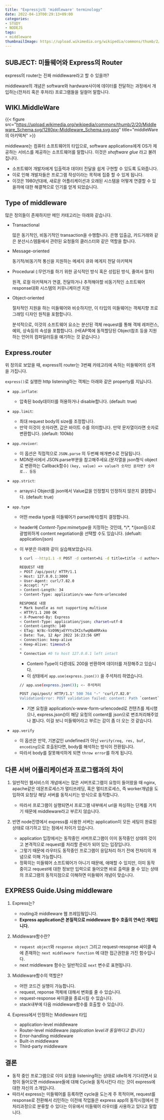 ```yaml
---
title: "Expressjs의 'middleware' terminology"
date: 2022-04-13T00:29:13+09:00
categories:
- STUDY
- NODEJS
tags:
- middleware
thumbnailImage: https://upload.wikimedia.org/wikipedia/commons/thumb/2/20/Middleware_Schema.svg/1280px-Middleware_Schema.svg.png
---
```


SUBJECT: 미들웨어와 Express의 Router
------------------------------------

express의 router는 진짜 middleware라고 할 수 있을까?

middleware의 개념은 software와 hardware사이에 데이터를 전달하는 과정에서 개입하는(전처리 혹은 후처리) 프로그램들을 일컬어 말합니다.


WIKI.MiddleWare
---------------
{{< figure src="https://upload.wikimedia.org/wikipedia/commons/thumb/2/20/Middleware_Schema.svg/1280px-Middleware_Schema.svg.png" title="middleWare의 아키텍쳐" >}}

   middleware는 컴퓨터 소프트웨어의 타입으로, software applications에게 OS가 제공하는 서비스를 제공하는 소프트웨어를 말합니다.
   이것은 *shoftware glue* 라고 불려집니다.

   - 소프트웨어 개발자에게 입출력과 데이터 전달을 쉽게 구현할 수 있도록 도와줍니다.
   - 이로 인해 개발자들은 프로그램 작성이라는 목적에 집중 할 수 있게 됩니다.
   - 이것은 1980년대에, 새로운 어플리케이션과 오래된 시스템을 어떻게 연결할 수 있을까에 대한 해결책으로 인기를 얻게 되었습니다.

Type of middleware
------------------

많은 정의들이 존재하지만 메인 카테고리는 아래와 같습니다.

   - Transactional

      많은 동기적인, 비동기적인 transaction을 수행합니다.
      은행 입출금, 카드거래와 같은 분산시스템들에서 관련된 요청들의 클러스터와 같은 역할을 합니다.

   - Message-oriented

      동기적/비동기적 통신을 지원하는 메세지 큐와 메게지 전달 아키텍쳐

   - Procedural (:무언가를 하기 위한 공식적인 방식 혹은 성립된 방식, 줄여서 절차)

     원격, 로컬 아키텍쳐가 연결, 전달하거나 추적해야할 비동기적인 소프트웨어 response대화 시스템의 커뮤니케이션 지원

   - Object-oriented

      절차적인 지원을 하는 미들웨어와 비슷하지만, 이 타입의 미들웨어는 객체지향 프로그래밍 디자인 원칙을 포함합니다.

      분석적으로, 이것의 소프트웨어 요소는 분산된 객체 request를 통해 객체 레퍼런스, 예외, 상속등의 속성을 포함합니다. (HEAP쪽에 동적할당된 Object참조 등을 지원하는 언어의 컴파일러등을 얘기하는 것 같습니다.)

Express.router
--------------

위 정의로 보았을 때, express의 router는 3번째 카테고리에 속하는 미들웨어의 성격을 가집니다.

``express()``로 실행한 http listening하는 객체는 아래와 같은 property를 지닙니다.

- ``app.inflate``:

   - 압축된 body데이터를 허용하거나 disable합니다. (default: true)
- ``app.limit``:

   - 최대 request body의 size를 조정합니다.
   - 만약 이것이 숫자라면, 값은 바이트 수를 의미합니다. 만약 문자열이라면 숫자로 변환합니다. (default: 100kb)
- ``app.reviver``:

   - 이 옵션은 직접적으로 ``JSON.parse`` 의 두번째 매개변수로 전달됩니다.
   - MDN문서에서 JSON.parse부분을 참고해주세요.(문자열을 json형식 object로 변환하는 Callback함수)
    ``(key, value) => value가 숫자인 문자면? 숫자로.. 등등``
- ``app.strict``:

   - arrays나 Object를 json에서 Value값을 인정할지 인정하지 않은지 결정합니다. (default: true)

- ``app.type``

   - 어떤 media type을 미들웨어가 parse(해석)할지 결정합니다.
   - header에 *Content-Type:mimetype*을 지정하는 것인데, \*/\*, \*/json등으로 광범위하게 content negotiation을 선택할 수도 있습니다. (defualt: application/json)
   - 이 부분은 아래와 같이 실습해보았습니다.
      ```bash
      $ curl --http1.1 -X POST -d content=hi -d title=title -d author=june 127.0.0.1:3000/api/post/ --verbose

      REQUEST 내용
      > POST /api/post/ HTTP/1.1
      > Host: 127.0.0.1:3000
      > User-Agent: curl/7.82.0
      > Accept: */*
      > Content-Length: 34
      > Content-Type: application/x-www-form-urlencoded

      RESPONSE 내용
      * Mark bundle as not supporting multiuse
      < HTTP/1.1 200 OK
      < X-Powered-By: Express
      < Content-Type: application/json; charset=utf-8
      < Content-Length: 140
      < ETag: W/8c-VzO9NjxEYYtsIKIsfwqNbARRxko
      < Date: Tue, 12 Apr 2022 16:23:56 GMT
      < Connection: keep-alive
      < Keep-Alive: timeout=5
      <
      * Connection #0 to host 127.0.0.1 left intact
      ```

      - Content-Type이 다른데도 200을 반환하며 데이터를 저장해주고 있습니다.
      - 이 상태에서 ``app.use(express.json())`` 을 주석처리 하였습니다.

      ```bash
      // app.use(express.json()); <- 주석처리

      POST /api/post/ HTTP/1.1" 500 764 "-" "curl/7.82.0"
      ValidationError: POST validation failed: content: Path `content` is required., title: Path `title` is required., author: Path `author` is required.
      ```

      - 기본 요청을 application/x-www-form-urlencoded로 컨텐츠를 제시했으나, express.json()이 해당 요청의 content를 json으로 변조처리해주었나 봅니다. 이걸 보니 미들웨어라고 부르는 감이 좀 더 오는 것 같습니다.

- ``app.verify``
    
   - 이 옵션은 만약, 기본값인 undefined가 아닌 ``verify(req, res, buf, encoding``으로 호출된다면, body를 해석하는 방식이 전환됩니다.
   - 따라서 body를 잘못해석하게 되면 ``throw error``를 하게 됩니다.

다른 서버 어플리케이션과 프로그램과의 차이
------------------------------------------

1. 일반적인 웹서비스의 개념에서는 많은 서버프로그램이 요청이 들어왔을 때 nginx, apache같은 데몬프로세스가 멀티쓰레딩, 혹은 멀티프로세스, 즉 worker개념을 도입하여 요청당 해당 서버를 동작시키는 방식으로 동작합니다.

   - 따라서 프로그램이 실행되면서 프로그램 내부에서 url을 파싱하는 단계를 거치기 때문에 middleware라고 부르지 않습니다.

2. 반면 node진영에서 express를 사용한 서버는 application이 모든 세팅이 완료된 상태로 대기하고 있는 점에서 차이가 있습니다.

   - application 입장에서는 동작중인 서버프로그램이 이미 동작중인 상태의 것이고 본격적으로 request를 처리할 준비가 되어 있는 입장입니다.
   - 그렇기 때문에 라우터도 동작중인 프로그램이 응답처리 하기 전에 전처리의 개념으로 이해 가능합니다.
   - 정확히는 미들웨어 소프트웨어가 아니기 때문에, 애매할 수 있지만, 이미 동작 중이고 request에 대한 정보만 입력으로 들어오면 바로 출력을 줄 수 있는 상태의 프로그램의 동작지점으로 이해하면 미들웨어 개념이 맞습니다.

EXPRESS Guide.Using middleware
------------------------------

1. Express는?

   - routing과 middleware 웹 프레임웤입니다.
   - **Express application은 본질적으로 middleware 함수 호출의 연속인 개체입니다.**

2. Middleware함수란?

   - ``request object``와 ``response object`` 그리고 request-resopnse 싸이클 속에 존재하는 ``next middleware function`` 에 대한 접근권한을 가진 함수입니다. 
   - next middleware 함수는 일반적으로 ``next`` 변수로 표현됩니다.

3. Middleware함수의 역할은?

   - 어떤 코드건 실행이 가능합니다.
   - request, reponse 객체에 대해서 변화를 줄 수 있습니다.
   - request-response 싸이클을 종료시킬 수 있습니다.
   - stack내부에 다음 middleware함수를 호출할 수 있습니다.

4. Express에서 인정하는 Middleware 타입

   - application-level middleware
   - Router-level middleware *(application level과 동일하다고 합니다.)*
   - Error-handling middleware
   - Built-in middleware
   - Third-party middleware

결론
---

- 동작 중인 프로그램으로 이미 요청을 listening하는 상태로 idle하게 기다리면서 요청이 들어오면 middleware들에 대해 Cycle을 동작시킨다 라는 것이 express에 대한 자신의 소개입니다.
- 따라서 express는 미들웨어를 등록하면 cycle을 도는게 주 목적이며, request를 response로 전환해서 리턴하는 이전에 작업들은 express app의 동작시점에서 전처리과정으로 분류할 수 있다는 이유에서 미들웨어 라우터를 사용하고 있다고 말합니다.


